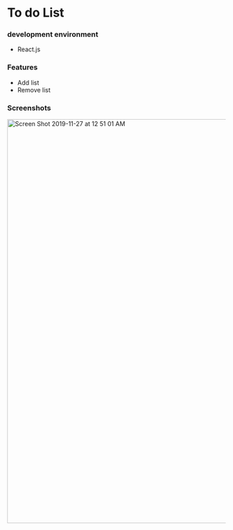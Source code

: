# To do List

### development environment
- React.js

### Features
- Add list
- Remove list

### Screenshots
<img width="933" alt="Screen Shot 2019-11-27 at 12 51 01 AM" src="https://user-images.githubusercontent.com/33794732/69649269-22a8d580-10b0-11ea-92c4-c34b4abf5356.png">
